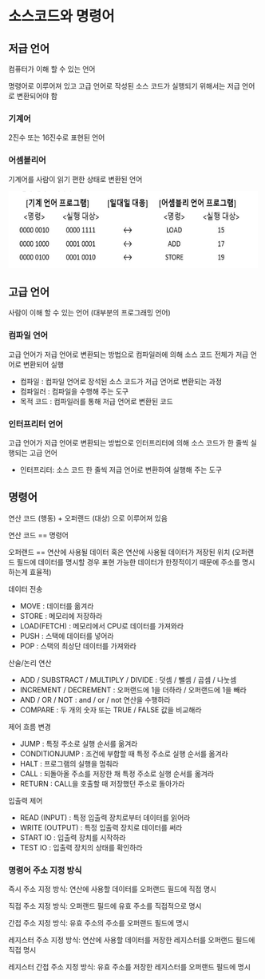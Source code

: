# 소스코드와 명령어

## 저급 언어

컴퓨터가 이해 할 수 있는 언어

명령어로 이루어져 있고 고급 언어로 작성된 소스 코드가 실행되기 위해서는 저급 언어로 변환되어야 함

### 기계어

2진수 또는 16진수로 표현된 언어

### 어셈블리어

기계어를 사람이 읽기 편한 상태로 변환된 언어

![lang](lang.png)

## 고급 언어

사람이 이해 할 수 있는 언어 (대부분의 프로그래밍 언어)

### 컴파일 언어

고급 언어가 저급 언어로 변환되는 방법으로 컴파일러에 의해 소스 코드 전체가 저급 언어로 변환되어 실행

- 컴파일 : 컴파일 언어로 장석된 소스 코드가 저급 언어로 변환되는 과정
- 컴파일러 : 컴파일을 수행해 주는 도구
- 목적 코드 : 컴파일러를 통해 저급 언어로 변환된 코드

### 인터프리터 언어

고급 언어가 저급 언어로 변환되는 방법으로 인터프리터에 의해 소스 코드가 한 줄씩 실행되는 고급 언어

- 인터프리터: 소스 코드 한 줄씩 저급 언어로 변환하여 실행해 주는 도구

## 명령어

연산 코드 (행동) + 오퍼랜드 (대상) 으로 이루어져 있음

연산 코드 == 명령어

오퍼랜드 == 연산에 사용될 데이터 혹은 연산에 사용될 데이터가 저장된 위치 (오퍼랜드 필드에 데이터를 명시할 경우 표현 가능한 데이터가 한정적이기 때문에 주소를 명시하는게 효율적)

데이터 전송

- MOVE : 데이터를 옮겨라
- STORE : 메모리에 저장하라
- LOAD(FETCH) : 메모리에서 CPU로 데이터를 가져와라
- PUSH : 스택에 데이터를 넣어라
- POP : 스택의 최상단 데이터를 가져와라

산술/논리 연산

- ADD / SUBSTRACT / MULTIPLY / DIVIDE : 덧셈 / 뺄셈 / 곱셈 / 나눗셈
- INCREMENT / DECREMENT : 오퍼랜드에 1을 더하라 / 오퍼랜드에 1을 빼라
- AND / OR / NOT : and / or / not 연산을 수행하라
- COMPARE : 두 개의 숫자 또는 TRUE / FALSE 값을 비교해라

제어 흐름 변경

- JUMP : 특정 주소로 실행 순서를 옮겨라
- CONDITIONJUMP : 조건에 부합할 때 특정 주소로 실행 순서를 옮겨라
- HALT : 프로그램의 실행을 멈춰라
- CALL : 되돌아올 주소를 저장한 채 특정 주소로 실행 순서를 옮겨라
- RETURN : CALL을 호출할 때 저장했던 주소로 돌아가라

입출력 제어

- READ (INPUT) : 특정 입출력 장치로부터 데이터를 읽어라
- WRITE (OUTPUT) : 특정 입출력 장치로 데이터를 써라
- START IO : 입출력 장치를 시작하라
- TEST IO : 입출력 장치의 상태를 확인하라

### 명령어 주소 지정 방식

즉시 주소 지정 방식: 연산에 사용할 데이터를 오퍼랜드 필드에 직접 명시

직접 주소 지정 방식: 오퍼랜드 필드에 유효 주소를 직접적으로 명시

간접 주소 지정 방식: 유효 주소의 주소를 오퍼랜드 필드에 명시

레지스터 주소 지정 방식: 연산에 사용할 데이터를 저장한 레지스터를 오퍼랜드 필드에 직접 명시

레지스터 간접 주소 지정 방식: 유효 주소를 저장한 레지스터를 오퍼랜드 필드에 명시
